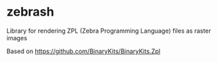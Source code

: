 # zebrash
Library for rendering ZPL (Zebra Programming Language) files as raster images

Based on https://github.com/BinaryKits/BinaryKits.Zpl
